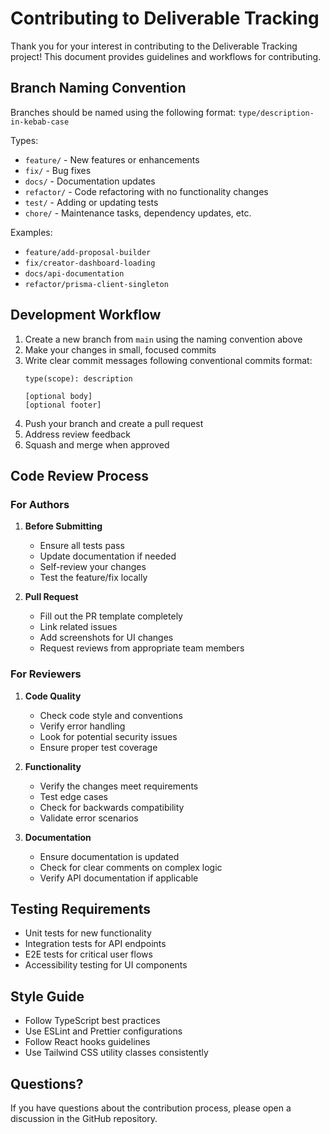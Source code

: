 # Contributing to Deliverable Tracking

Thank you for your interest in contributing to the Deliverable Tracking project! This document provides guidelines and workflows for contributing.

## Branch Naming Convention

Branches should be named using the following format:
`type/description-in-kebab-case`

Types:
- `feature/` - New features or enhancements
- `fix/` - Bug fixes
- `docs/` - Documentation updates
- `refactor/` - Code refactoring with no functionality changes
- `test/` - Adding or updating tests
- `chore/` - Maintenance tasks, dependency updates, etc.

Examples:
- `feature/add-proposal-builder`
- `fix/creator-dashboard-loading`
- `docs/api-documentation`
- `refactor/prisma-client-singleton`

## Development Workflow

1. Create a new branch from `main` using the naming convention above
2. Make your changes in small, focused commits
3. Write clear commit messages following conventional commits format:
   ```
   type(scope): description
   
   [optional body]
   [optional footer]
   ```
4. Push your branch and create a pull request
5. Address review feedback
6. Squash and merge when approved

## Code Review Process

### For Authors

1. **Before Submitting**
   - Ensure all tests pass
   - Update documentation if needed
   - Self-review your changes
   - Test the feature/fix locally

2. **Pull Request**
   - Fill out the PR template completely
   - Link related issues
   - Add screenshots for UI changes
   - Request reviews from appropriate team members

### For Reviewers

1. **Code Quality**
   - Check code style and conventions
   - Verify error handling
   - Look for potential security issues
   - Ensure proper test coverage

2. **Functionality**
   - Verify the changes meet requirements
   - Test edge cases
   - Check for backwards compatibility
   - Validate error scenarios

3. **Documentation**
   - Ensure documentation is updated
   - Check for clear comments on complex logic
   - Verify API documentation if applicable

## Testing Requirements

- Unit tests for new functionality
- Integration tests for API endpoints
- E2E tests for critical user flows
- Accessibility testing for UI components

## Style Guide

- Follow TypeScript best practices
- Use ESLint and Prettier configurations
- Follow React hooks guidelines
- Use Tailwind CSS utility classes consistently

## Questions?

If you have questions about the contribution process, please open a discussion in the GitHub repository. 